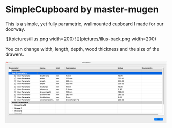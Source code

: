 # SimpleCupboard by master-mugen

This is a simple, yet fully parametric, wallmounted cupboard I made for our doorway.

![](pictures/illus.png width=200) ![](pictures/illus-back.png width=200)

You can change width, length, depth, wood thickness and the size of the drawers.

![](pictures/params.png)
